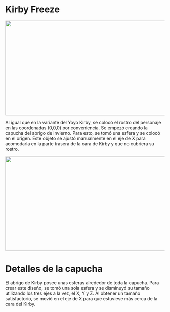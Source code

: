 # Kirby Freeze

<p align="center">
   <img src="https://github.com/user-attachments/assets/d23d861e-1140-48bc-8e75-41b9ca86e011" height="300" width="600" />
</p>


Al igual que en la variante del Yoyo Kirby, se colocó el rostro del personaje en las coordenadas (0,0,0) por conveniencia. Se empezó creando la capucha del abrigo de invierno. Para esto, se tomó una esfera y se colocó en el origen. Este objeto se ajustó manualmente en el eje de X para acomodarla en la parte trasera de la cara de Kirby y que no cubriera su rostro. 

<p align="center">
   <img src="https://github.com/user-attachments/assets/966df0d7-4d27-4624-bf74-7d822ce24cd2" height="300" width="600" />
</p>

# Detalles de la capucha

El abrigo de Kirby posee unas esferas alrededor de toda la capucha. Para crear este diseño, se tomó una sola esfera y se disminuyó su tamaño utilizando los tres ejes a la vez, el X, Y y Z. Al obtener un tamaño satisfactorio, se movió en el eje de X para que estuviese más cerca de la cara del Kirby. 


